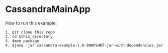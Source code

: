# CassandraMainApp

How to run this example:
```
1. git clone this repo
2. cd $this_directory
3. $mvn package
4. $java -jar cassandra-example-1.0-SNAPSHOT-jar-with-dependencies.jar
```
